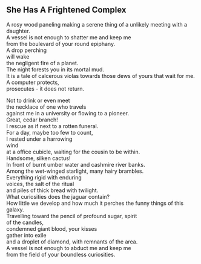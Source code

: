 She Has A Frightened Complex
----------------------------
A rosy wood paneling making a serene thing of a unlikely meeting with a daughter.  
A vessel is not enough to shatter me and keep me  
from the boulevard of your round epiphany.  
A drop perching  
will wake  
the negligent fire of a planet.  
The night forests you in its mortal mud.  
It is a tale of calcerous violas towards those dews of yours that wait for me.  
A computer protects,  
prosecutes - it does not return.  
  
Not to drink or even meet  
the necklace of one who travels  
against me in a university or flowing to a pioneer.  
Great, cedar branch!  
I rescue as if next to a rotten funeral.  
For a day, maybe too few to count,  
I rested under a harrowing  
wind  
at a office cubicle, waiting for the cousin to be within.  
Handsome, silken cactus!  
In front of burnt umber water and cashmire river banks.  
Among the wet-winged starlight, many hairy brambles.  
Everything rigid with enduring  
voices, the salt of the ritual  
and piles of thick bread with twilight.  
What curiosities does the jaguar contain?  
How little we develop and how much it perches the funny things of this galaxy.  
Travelling toward the pencil of profound sugar, spirit  
of the candles,  
condemned giant blood, your kisses  
gather into exile  
and a droplet of diamond, with remnants of the area.  
A vessel is not enough to abduct me and keep me  
from the field of your boundless curiosities.  
